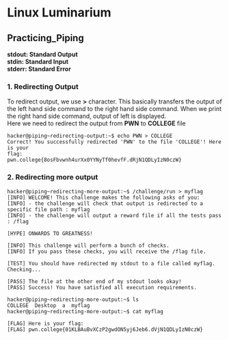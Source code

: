   # Linux Luminarium  
  ## Practicing_Piping  

**stdout: Standard Output  
stdin: Standard Input  
stderr: Standard Error**
  ### 1. Redirecting Output  
  To redirect output, we use **>** character.  This basically transfers the output of the left hand side 
  command to the right hand side command. When we print the right hand side command, output of left is displayed.  
  Here we need to redirect the output from **PWN** to **COLLEGE** file
  ```
hacker@piping~redirecting-output:~$ echo PWN > COLLEGE
Correct! You successfully redirected 'PWN' to the file 'COLLEGE'! Here is your 
flag:
pwn.college{8osFbvwnh4urXx0YYNyTf0hevfF.dRjN1QDLyIzN0czW}
```

### 2. Redirecting more output  

```
hacker@piping~redirecting-more-output:~$ /challenge/run > myflag
[INFO] WELCOME! This challenge makes the following asks of you:
[INFO] - the challenge will check that output is redirected to a specific file path : myflag
[INFO] - the challenge will output a reward file if all the tests pass : /flag

[HYPE] ONWARDS TO GREATNESS!

[INFO] This challenge will perform a bunch of checks.
[INFO] If you pass these checks, you will receive the /flag file.

[TEST] You should have redirected my stdout to a file called myflag. Checking...

[PASS] The file at the other end of my stdout looks okay!
[PASS] Success! You have satisfied all execution requirements.

hacker@piping~redirecting-more-output:~$ ls
COLLEGE  Desktop  a  myflag
hacker@piping~redirecting-more-output:~$ cat myflag

[FLAG] Here is your flag:
[FLAG] pwn.college{01KLBAuBvXCzP2gwdON5yj6Jeb6.dVjN1QDLyIzN0czW}
```

  
  

